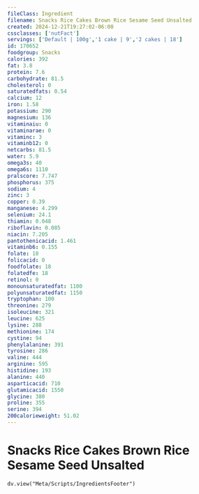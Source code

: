 ```yaml
---
fileClass: Ingredient
filename: Snacks Rice Cakes Brown Rice Sesame Seed Unsalted
created: 2024-12-21T19:27:02-06:00
cssclasses: ['nutFact']
servings: ['Default | 100g','1 cake | 9','2 cakes | 18']
id: 170652
foodgroup: Snacks
calories: 392
fat: 3.8
protein: 7.6
carbohydrate: 81.5
cholesterol: 0
saturatedfats: 0.54
calcium: 12
iron: 1.58
potassium: 290
magnesium: 136
vitaminaiu: 0
vitaminarae: 0
vitaminc: 3
vitaminb12: 0
netcarbs: 81.5
water: 5.9
omega3s: 40
omega6s: 1110
pralscore: 7.747
phosphorus: 375
sodium: 4
zinc: 3
copper: 0.39
manganese: 4.299
selenium: 24.1
thiamin: 0.048
riboflavin: 0.085
niacin: 7.205
pantothenicacid: 1.461
vitaminb6: 0.155
folate: 18
folicacid: 0
foodfolate: 18
folatedfe: 18
retinol: 0
monounsaturatedfat: 1100
polyunsaturatedfat: 1150
tryptophan: 100
threonine: 279
isoleucine: 321
leucine: 625
lysine: 288
methionine: 174
cystine: 94
phenylalanine: 391
tyrosine: 286
valine: 444
arginine: 595
histidine: 193
alanine: 440
asparticacid: 710
glutamicacid: 1550
glycine: 380
proline: 355
serine: 394
200calorieweight: 51.02
---
```


# Snacks Rice Cakes Brown Rice Sesame Seed Unsalted

```dataviewjs
dv.view("Meta/Scripts/IngredientsFooter")
```